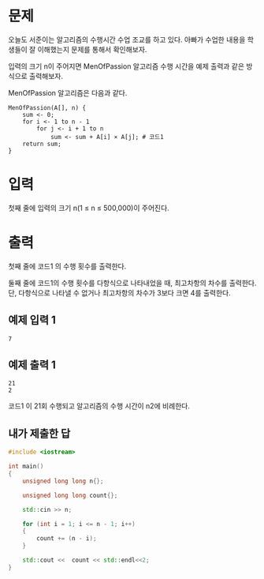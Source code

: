 문제
=============
오늘도 서준이는 알고리즘의 수행시간 수업 조교를 하고 있다. 아빠가 수업한 내용을 학생들이 잘 이해했는지 문제를 통해서 확인해보자.

입력의 크기 n이 주어지면 MenOfPassion 알고리즘 수행 시간을 예제 출력과 같은 방식으로 출력해보자.

MenOfPassion 알고리즘은 다음과 같다.
```
MenOfPassion(A[], n) {
    sum <- 0;
    for i <- 1 to n - 1
        for j <- i + 1 to n
            sum <- sum + A[i] × A[j]; # 코드1
    return sum;
}
```
입력
==========
첫째 줄에 입력의 크기 n(1 ≤ n ≤ 500,000)이 주어진다.

출력
==========
첫째 줄에 코드1 의 수행 횟수를 출력한다.

둘째 줄에 코드1의 수행 횟수를 다항식으로 나타내었을 때, 최고차항의 차수를 출력한다. 단, 다항식으로 나타낼 수 없거나 최고차항의 차수가 3보다 크면 4를 출력한다.

예제 입력 1
------
```
7
```
예제 출력 1 
----------
```
21
2
```
코드1 이 21회 수행되고 알고리즘의 수행 시간이 n2에 비례한다.

내가 제출한 답
--------
```cpp
#include <iostream>

int main()
{
	unsigned long long n{};

	unsigned long long count{};

	std::cin >> n;

	for (int i = 1; i <= n - 1; i++)
	{
		count += (n - i);
	}

	std::cout <<  count << std::endl<<2;
}
```
